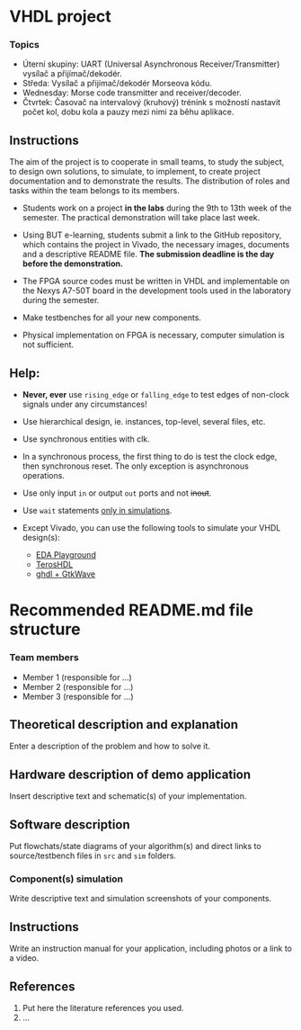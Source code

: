 # VHDL project

### Topics

* Úterní skupiny: UART (Universal Asynchronous Receiver/Transmitter) vysílač a přijímač/dekodér.
* Středa: Vysílač a přijímač/dekodér Morseova kódu.
* Wednesday: Morse code transmitter and receiver/decoder.
* Čtvrtek: Časovač na intervalový (kruhový) trénink s možností nastavit počet kol, dobu kola a pauzy mezi nimi za běhu aplikace.

## Instructions

The aim of the project is to cooperate in small teams, to study the subject, to design own solutions, to simulate, to implement, to create project documentation and to demonstrate the results. The distribution of roles and tasks within the team belongs to its members.

* Students work on a project **in the labs** during the 9th to 13th week of the semester. The practical demonstration will take place last week.

* Using BUT e-learning, students submit a link to the GitHub repository, which contains the project in Vivado, the necessary images, documents and a descriptive README file. **The submission deadline is the day before the demonstration.**

* The FPGA source codes must be written in VHDL and implementable on the Nexys A7-50T board in the development tools used in the laboratory during the semester.

* Make testbenches for all your new components.

* Physical implementation on FPGA is necessary, computer simulation is not sufficient.

## Help:

* **Never, ever** use `rising_edge` or `falling_edge` to test edges of non-clock signals under any circumstances!

* Use hierarchical design, ie. instances, top-level, several files, etc.

* Use synchronous entities with clk.

* In a synchronous process, the first thing to do is test the clock edge, then synchronous reset. The only exception is asynchronous operations.

* Use only input `in` or output `out` ports and not ~~inout~~.

* Use `wait` statements [only in simulations](https://www.vhdl-online.de/courses/system_design/vhdl_language_and_syntax/sequential_statements/wait_statement).

* Except Vivado, you can use the following tools to simulate your VHDL design(s):
  * [EDA Playground](https://www.edaplayground.com/)
  * [TerosHDL](https://github.com/tomas-fryza/digital-electronics-1/wiki/How-to-install-TerosHDL-on-Windows-and-Linux)
  * [ghdl + GtkWave](https://github.com/tomas-fryza/digital-electronics-1/wiki/How-to-install-ghdl-on-Windows-and-Linux)

# Recommended README.md file structure

### Team members

* Member 1 (responsible for ...)
* Member 2 (responsible for ...)
* Member 3 (responsible for ...)

## Theoretical description and explanation

Enter a description of the problem and how to solve it.

## Hardware description of demo application

Insert descriptive text and schematic(s) of your implementation.

## Software description

Put flowchats/state diagrams of your algorithm(s) and direct links to source/testbench files in `src` and `sim` folders. 

### Component(s) simulation

Write descriptive text and simulation screenshots of your components.

## Instructions

Write an instruction manual for your application, including photos or a link to a video.

## References

1. Put here the literature references you used.
2. ...
